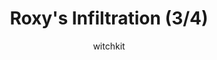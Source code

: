 ---
media: "images/rounds/war/roxy_3.png"
media_type: image
title: Roxy's Infiltration (3/4)
author: [witchkit]
desc: Roxy Day leads a daring solo infiltration of the NT colony.
---